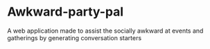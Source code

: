 # Awkward-party-pal
A web application made to assist the socially awkward at events and gatherings by generating conversation starters
